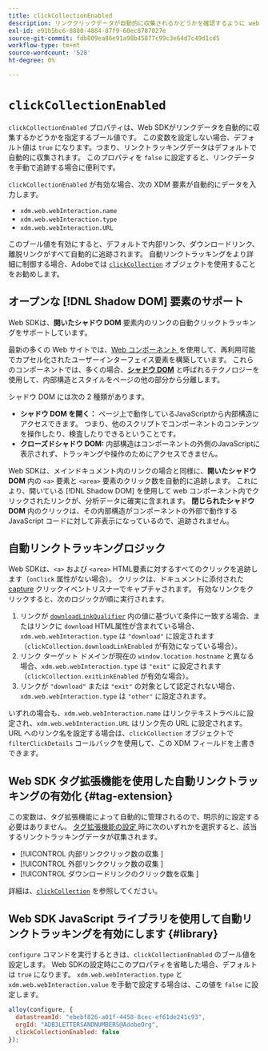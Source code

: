 ```yaml
---
title: clickCollectionEnabled
description: リンククリックデータが自動的に収集されるかどうかを確認するように web SDKを設定する方法を説明します。
exl-id: e91b5bc6-8880-4884-87f9-60ec8787027e
source-git-commit: fdb809ea86e91a98b45877c99c3e64d7c49d1cd5
workflow-type: tm+mt
source-wordcount: '528'
ht-degree: 0%

---
```


# `clickCollectionEnabled`

`clickCollectionEnabled` プロパティは、Web SDKがリンクデータを自動的に収集するかどうかを指定するブール値です。 この変数を設定しない場合、デフォルト値は `true` になります。つまり、リンクトラッキングデータはデフォルトで自動的に収集されます。 このプロパティを `false` に設定すると、リンクデータを手動で追跡する場合に便利です。

`clickCollectionEnabled` が有効な場合、次の XDM 要素が自動的にデータを入力します。

* `xdm.web.webInteraction.name`
* `xdm.web.webInteraction.type`
* `xdm.web.webInteraction.URL`

このブール値を有効にすると、デフォルトで内部リンク、ダウンロードリンク、離脱リンクがすべて自動的に追跡されます。 自動リンクトラッキングをより詳細に制御する場合、Adobeでは [`clickCollection`](clickcollection.md) オブジェクトを使用することをお勧めします。

## オープンな [!DNL Shadow DOM] 要素のサポート

Web SDKは、**開いたシャドウ DOM** 要素内のリンクの自動クリックトラッキングをサポートしています。

最新の多くの Web サイトでは、[Web コンポーネント ](https://developer.mozilla.org/en-US/docs/Web/Web_Components) を使用して、再利用可能でカプセル化されたユーザーインターフェイス要素を構築しています。 これらのコンポーネントでは、多くの場合、[**シャドウ DOM**](https://developer.mozilla.org/en-US/docs/Web/API/Web_components/Using_shadow_DOM) と呼ばれるテクノロジーを使用して、内部構造とスタイルをページの他の部分から分離します。

シャドウ DOM には次の 2 種類があります。

* **シャドウ DOM を開く：** ページ上で動作しているJavaScriptから内部構造にアクセスできます。 つまり、他のスクリプトでコンポーネントのコンテンツを操作したり、検査したりできるということです。
* **クローズドシャドウ DOM:** 内部構造はコンポーネントの外側のJavaScriptに表示されず、トラッキングや操作のためにアクセスできません。

Web SDKは、メインドキュメント内のリンクの場合と同様に、**開いたシャドウ DOM** 内の `<a>` 要素と `<area>` 要素のクリック数を自動的に追跡します。 これにより、開いている [!DNL Shadow DOM] を使用して web コンポーネント内でクリックされたリンクが、分析データに確実に含まれます。 **閉じられたシャドウ DOM** 内のクリックは、その内部構造がコンポーネントの外部で動作するJavaScript コードに対して非表示になっているので、追跡されません。

## 自動リンクトラッキングロジック

Web SDKは、`<a>` および `<area>` HTML要素に対するすべてのクリックを追跡します（`onClick` 属性がない場合）。 クリックは、ドキュメントに添付された [capture](https://www.w3.org/TR/uievents/#capture-phase) クリックイベントリスナーでキャプチャされます。 有効なリンクをクリックすると、次のロジックが順に実行されます。

1. リンクが [`downloadLinkQualifier`](downloadlinkqualifier.md) 内の値に基づいて条件に一致する場合、またはリンクに `download` HTML属性が含まれている場合、`xdm.web.webInteraction.type` は `"download"` に設定されます（`clickCollection.downloadLinkEnabled` が有効になっている場合）。
1. リンク ターゲット ドメインが現在の `window.location.hostname` と異なる場合、`xdm.web.webInteraction.type` は `"exit"` に設定されます（`clickCollection.exitLinkEnabled` が有効な場合）。
1. リンクが `"download"` または `"exit"` の対象として認定されない場合、`xdm.web.webInteraction.type` は `"other"` に設定されます。

いずれの場合も、`xdm.web.webInteraction.name` はリンクテキストラベルに設定され、`xdm.web.webInteraction.URL` はリンク先の URL に設定されます。 URL へのリンク名を設定する場合は、`clickCollection` オブジェクトで `filterClickDetails` コールバックを使用して、この XDM フィールドを上書きできます。

## Web SDK タグ拡張機能を使用した自動リンクトラッキングの有効化 {#tag-extension}

この変数は、タグ拡張機能によって自動的に管理されるので、明示的に設定する必要はありません。 [ タグ拡張機能の設定 ](/help/tags/extensions/client/web-sdk/web-sdk-extension-configuration.md) 時に次のいずれかを選択すると、該当するリンクトラッキングデータが収集されます。

* [!UICONTROL  内部リンククリック数の収集 ]
* [!UICONTROL  外部リンククリック数の収集 ]
* [!UICONTROL  ダウンロードリンクのクリック数を収集 ]

詳細は、[`clickCollection`](clickcollection.md) を参照してください。

## Web SDK JavaScript ライブラリを使用して自動リンクトラッキングを有効にします {#library}

`configure` コマンドを実行するときは、`clickCollectionEnabled` のブール値を設定します。 Web SDKの設定時にこのプロパティを省略した場合、デフォルトは `true` になります。 `xdm.web.webInteraction.type` と `xdm.web.webInteraction.value` を手動で設定する場合は、この値を `false` に設定します。

```js
alloy(configure, {
  datastreamId: "ebebf826-a01f-4458-8cec-ef61de241c93",
  orgId: "ADB3LETTERSANDNUMBERS@AdobeOrg",
  clickCollectionEnabled: false
});
```
